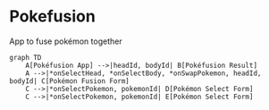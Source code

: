 # Pokefusion

App to fuse pokémon together

```mermaid
graph TD
    A[Pokéfusion App] -->|headId, bodyId| B[Pokéfusion Result]
    A -->|*onSelectHead, *onSelectBody, *onSwapPokemon, headId, bodyId| C[Pokémon Fusion Form]
    C -->|*onSelectPokemon, pokemonId| D[Pokémon Select Form]
    C -->|*onSelectPokemon, pokemonId| E[Pokémon Select Form]
```
